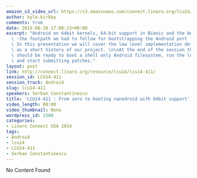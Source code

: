 ```yaml
---
amazon_s3_video_url: https://s3.amazonaws.com/connect.linaro.org/lcu14/videos/09-18-Thursday/LCU14-411-+From+zero+to+booting+nandroid+with+64bit+support.mp4
author: kyle.kirkby
comments: true
date: 2015-06-30 17:08:23+00:00
excerpt: "Android on 64bit kernels, 64-bit support in Bionic and the Android Shell\
  \ -the footpath we had to follow for bootstrapping the Android port for AArch64.\
  \ In this presentation we will cover the low level implementation details as well\
  \ as a short history of our project. \n\nAt the end of the session the audience\
  \ should be ready to boot a shell only Android filesystem, run the low level tests\
  \ and start submitting patches."
layout: post
link: http://connect.linaro.org/resource/lcu14/lcu14-411/
session_id: LCU14-411
session_track: Android
slug: lcu14-411
speakers: Serban Constantinescu
title: 'LCU14-411 : From zero to booting nanodroid with 64bit support'
video_length: 00:00
video_thumbnail: None
wordpress_id: 1560
categories:
- Linaro Connect USA 2014
tags:
- Android
- lcu14
- LCU14-411
- Serban Constantinescu
---
```


No Content Found
